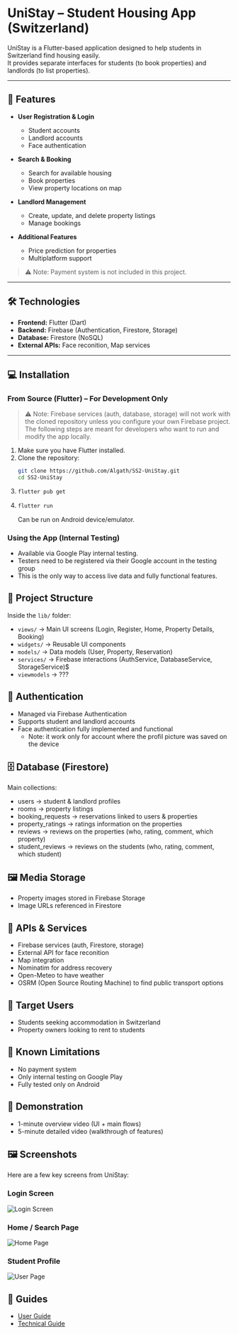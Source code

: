 # UniStay – Student Housing App (Switzerland)

UniStay is a Flutter-based application designed to help students in Switzerland find housing easily.  
It provides separate interfaces for students (to book properties) and landlords (to list properties).

---

## 🌟 Features

- **User Registration & Login**
  - Student accounts
  - Landlord accounts
  - Face authentication

- **Search & Booking**
  - Search for available housing
  - Book properties
  - View property locations on map

- **Landlord Management**
  - Create, update, and delete property listings
  - Manage bookings

- **Additional Features**
  - Price prediction for properties
  - Multiplatform support

> ⚠️ Note: Payment system is not included in this project.

---

## 🛠️ Technologies

- **Frontend:** Flutter (Dart)
- **Backend:** Firebase (Authentication, Firestore, Storage)
- **Database:** Firestore (NoSQL)
- **External APIs:** Face reconition, Map services

---

## 💻 Installation

### From Source (Flutter) – For Development Only

> ⚠️ Note: Firebase services (auth, database, storage) will not work with the cloned repository unless you configure your own Firebase project.  
> The following steps are meant for developers who want to run and modify the app locally.

1. Make sure you have Flutter installed.
2. Clone the repository:
   ```bash
   git clone https://github.com/Algath/SS2-UniStay.git
   cd SS2-UniStay
   ```
3. ```bash
   flutter pub get
   ```
4. ```bash
   flutter run
   ```
   Can be run on Android device/emulator.

### Using the App (Internal Testing)
- Available via Google Play internal testing.
- Testers need to be registered via their Google account in the testing group
- This is the only way to access live data and fully functional features.

## 📂 Project Structure
Inside the `lib/` folder:
- `views/` → Main UI screens (Login, Register, Home, Property Details, Booking)
- `widgets/` → Reusable UI components
- `models/` → Data models (User, Property, Reservation)
- `services/` → Firebase interactions (AuthService, DatabaseService, StorageService)$
- `viewmodels` → ???

## 🔐 Authentication
- Managed via Firebase Authentication
- Supports student and landlord accounts
- Face authentication fully implemented and functional
  - Note: it work only for account where the profil picture was saved on the device

## 🗄️ Database (Firestore)
Main collections:
- users → student & landlord profiles
- rooms → property listings
- booking_requests → reservations linked to users & properties
- property_ratings → ratings information on the properties
- reviews → reviews on the properties (who, rating, comment, which property)
- student_reviews → reviews on the students (who, rating, comment, which student)

## 🖼️ Media Storage
- Property images stored in Firebase Storage
- Image URLs referenced in Firestore

## 📡 APIs & Services
- Firebase services (auth, Firestore, storage)
- External API for face reconition
- Map integration
- Nominatim for address recovery
- Open-Meteo to have weather
- OSRM (Open Source Routing Machine) to find public transport options

## 🎯 Target Users
- Students seeking accommodation in Switzerland
- Property owners looking to rent to students

## 📄 Known Limitations
- No payment system
- Only internal testing on Google Play
- Fully tested only on Android

## 🎥 Demonstration
- 1-minute overview video (UI + main flows)
- 5-minute detailed video (walkthrough of features)

## 🖼️ Screenshots
Here are a few key screens from UniStay:
### Login Screen
![Login Screen](images/login_page.png)

### Home / Search Page
![Home Page](images/home_page.png)

### Student Profile
![User Page](images/student_profil.png)

## 📝 Guides
- [User Guide](USER_GUIDE.md)
- [Technical Guide](TECH_GUIDE.md)
